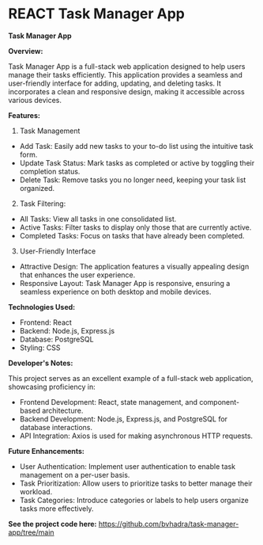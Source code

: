# REACT Task Manager App
<b>Task Manager App</b>

<b>Overview:</b>

Task Manager App is a full-stack web application designed to help users manage their tasks efficiently. This application provides a seamless and user-friendly interface for adding, updating, and deleting tasks. It incorporates a clean and responsive design, making it accessible across various devices.

<b>Features:</b>

1. Task Management

- Add Task: Easily add new tasks to your to-do list using the intuitive task form.
- Update Task Status: Mark tasks as completed or active by toggling their completion status.
- Delete Task: Remove tasks you no longer need, keeping your task list organized.

2. Task Filtering:
   
- All Tasks: View all tasks in one consolidated list.
- Active Tasks: Filter tasks to display only those that are currently active.
- Completed Tasks: Focus on tasks that have already been completed.

3. User-Friendly Interface

- Attractive Design: The application features a visually appealing design that enhances the user experience.
- Responsive Layout: Task Manager App is responsive, ensuring a seamless experience on both desktop and mobile devices.

<b>Technologies Used:</b>

- Frontend: React
- Backend: Node.js, Express.js
- Database: PostgreSQL
- Styling: CSS

<b>Developer's Notes:</b>

This project serves as an excellent example of a full-stack web application, showcasing proficiency in:

- Frontend Development: React, state management, and component-based architecture.
- Backend Development: Node.js, Express.js, and PostgreSQL for database interactions.
- API Integration: Axios is used for making asynchronous HTTP requests.
  
<b>Future Enhancements:</b>

- User Authentication: Implement user authentication to enable task management on a per-user basis.
- Task Prioritization: Allow users to prioritize tasks to better manage their workload.
- Task Categories: Introduce categories or labels to help users organize tasks more effectively.

<b>See the project code here:</b>  https://github.com/bvhadra/task-manager-app/tree/main

